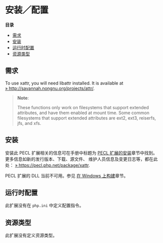 安装／配置
==========

**目录**

-   [需求](/xattr/setup.html#需求)
-   [安装](/xattr/setup.html#安装)
-   [运行时配置](/xattr/setup.html#运行时配置)
-   [资源类型](/xattr/setup.html#资源类型)

需求
----

To use xattr, you will need libattr installed. It is available at
<a href="http://savannah.nongnu.org/projects/attr/" class="link external">» http://savannah.nongnu.org/projects/attr/</a>.

> **Note**:
>
> These functions only work on filesystems that support extended
> attributes, and have them enabled at mount time. Some common
> filesystems that support extended attributes are ext2, ext3, reiserfs,
> jfs, and xfs.

安装
----

安装此 PECL 扩展相关的信息可在手册中标题为
<a href="/install/pecl.html" class="link">PECL 扩展的安装</a>章节中找到。更多信息如新的发行版本、下载、源文件、
维护人员信息及变更日志等，都在此处：
<a href="https://pecl.php.net/package/xattr" class="link external">» https://pecl.php.net/package/xattr</a>.

PECL 扩展的 DLL 当前不可用。参见
<a href="/install/windows/legacy/index.html#install.windows.legacy.building" class="link">在 Windows 上构建</a>章节。

运行时配置
----------

此扩展没有在 `php.ini` 中定义配置指令。

资源类型
--------

此扩展没有定义资源类型。
